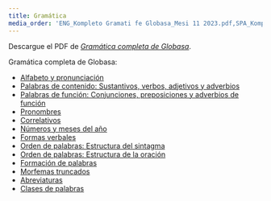 ```yaml
---
title: Gramática
media_order: 'ENG_Kompleto Gramati fe Globasa_Mesi 11 2023.pdf,SPA_Kompleto Gramati fe Globasa_Mesi 11 2023.pdf'
---
```


Descargue el PDF de [_Gramática completa de Globasa_](SPA_Kompleto%20Gramati%20fe%20Globasa_Mesi%2009%202024.pdf).

Gramática completa de Globasa:
* [Alfabeto y pronunciación](abece-ji-lafuzu)
* [Palabras de contenido: Sustantivos, verbos, adjetivos y adverbios](inharelexi)
* [Palabras de función: Conjunciones, preposiciones y adverbios de función](gramatilexi)
* [Pronombres](pornamelexi)
* [Correlativos](tabellexi)
* [Números y meses del año](numer-ji-mesi)
* [Formas verbales](falelexili-morfo)
* [Orden de palabras: Estructura del sintagma](jumlemonli-estrutur)
* [Orden de palabras: Estructura de la oración](jumleli-estrutur)
* [Formación de palabras](lexikostrui)
* [Morfemas truncados](ofkatado-morfomon)
* [Abreviaturas](kurtogixey)
* [Clases de palabras](lexiklase)

<!-- <a href="{{ page.url }}:pdf" title="Enviar a PDF"><i class="fa fa-file-pdf-o"></i></a> -->
